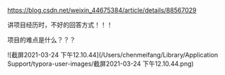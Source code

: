 https://blog.csdn.net/weixin_44675384/article/details/88567029

讲项目经历时，不好的回答方式！！！

项目的难点是什么？？？


![截屏2021-03-24 下午12.10.44](/Users/chenmeifang/Library/Application Support/typora-user-images/截屏2021-03-24 下午12.10.44.png)